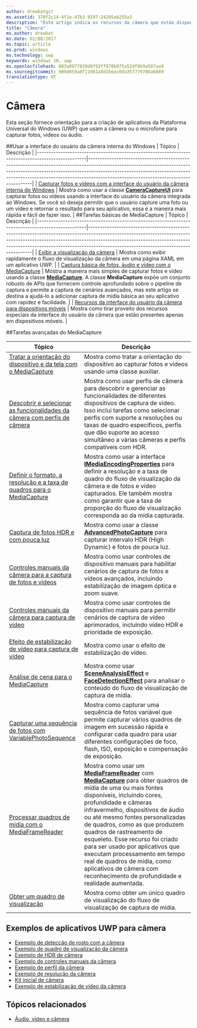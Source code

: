 ```yaml
---
author: drewbatgit
ms.assetid: 370f2c14-4f1e-47b3-9197-24205ab255a3
description: "Este artigo indica os recursos da câmera que estão disponíveis para aplicativos UWP e links para os artigos de instruções que mostram como usá-los."
title: "Câmera"
ms.author: drewbat
ms.date: 02/08/2017
ms.topic: article
ms.prod: windows
ms.technology: uwp
keywords: windows 10, uwp
ms.openlocfilehash: 883a8977839d8f93ff878b075a52df8b9a587aa9
ms.sourcegitcommit: 909d859a0f11981a8d1beac0da35f779786a6889
translationtype: HT
---
```

# <a name="camera"></a>Câmera

Esta seção fornece orientação para a criação de aplicativos da Plataforma Universal do Windows (UWP) que usam a câmera ou o microfone para capturar fotos, vídeos ou áudio.

##<a name="use-the-windows-built-in-camera-ui"></a>Usar a interface do usuário da câmera interna do Windows
| Tópico                                                                                             | Descrição                                                                                                                                                                                                                                                                                    |
|---------------------------------------------------------------------------------------------------|------------------------------------------------------------------------------------------------------------------------------------------------------------------------------------------------------------------------------------------------------------------------------------------------|
| [Capturar fotos e vídeos com a interface do usuário da câmera interna do Windows](capture-photos-and-video-with-cameracaptureui.md) | Mostra como usar a classe [**CameraCaptureUI**](https://msdn.microsoft.com/library/windows/apps/Windows.Media.Capture.CameraCaptureUI) para capturar fotos ou vídeos usando a interface do usuário da câmera integrada ao Windows. Se você só deseja permitir que o usuário capture uma foto ou um vídeo e retornar o resultado para seu aplicativo, essa é a maneira mais rápida e fácil de fazer isso.  |
##<a name="basic-mediacapture-tasks"></a>Tarefas básicas de MediaCapture
| Tópico                                                                                             | Descrição                                                                                                                                                                                                                                                                                    |
|---------------------------------------------------------------------------------------------------|------------------------------------------------------------------------------------------------------------------------------------------------------------------------------------------------------------------------------------------------------------------------------------------------|
| [Exibir a visualização da câmera](simple-camera-preview-access.md) | Mostra como exibir rapidamente o fluxo de visualização da câmera em uma página XAML em um aplicativo UWP. |
| [Captura básica de fotos, áudio e vídeo com o MediaCapture](basic-photo-video-and-audio-capture-with-MediaCapture.md) | Mostra a maneira mais simples de capturar fotos e vídeo usando a classe [**MediaCapture**](https://msdn.microsoft.com/library/windows/apps/Windows.Media.Capture.MediaCapture). A classe **MediaCapture** expõe um conjunto robusto de APIs que fornecem controle aprofundado sobre o pipeline de captura e permite a captura de cenários avançados, mas este artigo se destina a ajudá-lo a adicionar captura de mídia básica ao seu aplicativo com rapidez e facilidade. |
| [Recursos da interface do usuário da câmera para dispositivos móveis](camera-ui-features-for-mobile-devices.md) | Mostra como tirar proveito dos recursos especiais da interface do usuário da câmera que estão presentes apenas em dispositivos móveis.  |
                                                                                                               
##<a name="advanced-mediacapture-tasks"></a>Tarefas avançadas do MediaCapture   
                                                                                                               
| Tópico                                                                                             | Descrição                                                                                                                                                                                                                                                                                    |
|---------------------------------------------------------------------------------------------------|------------------------------------------------------------------------------------------------------------------------------------------------------------------------------------------------------------------------------------------------------------------------------------------------|
| [Tratar a orientação do dispositivo e da tela com o MediaCapture](handle-device-orientation-with-mediacapture.md) | Mostra como tratar a orientação do dispositivo ao capturar fotos e vídeos usando uma classe auxiliar. | 
| [Descobrir e selecionar as funcionalidades da câmera com perfis de câmera](camera-profiles.md) | Mostra como usar perfis de câmera para descobrir e gerenciar as funcionalidades de diferentes dispositivos de captura de vídeo. Isso inclui tarefas como selecionar perfis com suporte a resoluções ou taxas de quadro específicos, perfis que dão suporte ao acesso simultâneo a várias câmeras e perfis compatíveis com HDR. |
| [Definir o formato, a resolução e a taxa de quadros para o MediaCapture](set-media-encoding-properties.md) | Mostra como usar a interface [**IMediaEncodingProperties**](https://msdn.microsoft.com/library/windows/apps/hh701011) para definir a resolução e a taxa de quadro do fluxo de visualização da câmera e de fotos e vídeo capturados. Ele também mostra como garantir que a taxa de proporção do fluxo de visualização corresponda ao da mídia capturada. |
| [Captura de fotos HDR e com pouca luz](high-dynamic-range-hdr-photo-capture.md) | Mostra como usar a classe [**AdvancedPhotoCapture**](https://msdn.microsoft.com/library/windows/apps/Windows.Media.Capture.AdvancedPhotoCapture) para capturar intervalo HDR (High Dynamic) e fotos de pouca luz. |
| [Controles manuais da câmera para a captura de fotos e vídeos](capture-device-controls-for-photo-and-video-capture.md) | Mostra como usar controles de dispositivo manuais para habilitar cenários de captura de fotos e vídeos avançados, incluindo estabilização de imagem óptica e zoom suave. |
| [Controles manuais da câmera para captura de vídeo](capture-device-controls-for-video-capture.md) | Mostra como usar controles de dispositivo manuais para permitir cenários de captura de vídeo aprimorados, incluindo vídeo HDR e prioridade de exposição.  |
| [Efeito de estabilização de vídeo para captura de vídeo](effects-for-video-capture.md) | Mostra como usar o efeito de estabilização de vídeo.  |
| [Análise de cena para o MediaCapture](scene-analysis-for-media-capture.md) | Mostra como usar [**SceneAnalysisEffect**](https://msdn.microsoft.com/library/windows/apps/Windows.Media.Core.SceneAnalysisEffect) e [**FaceDetectionEffect**](https://msdn.microsoft.com/library/windows/apps/Windows.Media.Core.FaceDetectionEffect) para analisar o conteúdo do fluxo de visualização de captura de mídia.  |
| [Capturar uma sequência de fotos com VariablePhotoSequence](variable-photo-sequence.md) | Mostra como capturar uma sequência de fotos variável que permite capturar vários quadros de imagem em sucessão rápida e configurar cada quadro para usar diferentes configurações de foco, flash, ISO, exposição e compensação de exposição.  |
| [Processar quadros de mídia com o MediaFrameReader](process-media-frames-with-mediaframereader.md) | Mostra como usar um [**MediaFrameReader**](https://msdn.microsoft.com/library/windows/apps/Windows.Media.Capture.Frames.MediaFrameReader) com [**MediaCapture**](https://msdn.microsoft.com/library/windows/apps/Windows.Media.Capture.MediaCapture) para obter quadros de mídia de uma ou mais fontes disponíveis, incluindo cores, profundidade e câmeras infravermelho, dispositivos de áudio ou até mesmo fontes personalizadas de quadros, como as que produzem quadros de rastreamento de esqueleto. Esse recurso foi criado para ser usado por aplicativos que executam processamento em tempo real de quadros de mídia, como aplicativos de câmera com reconhecimento de profundidade e realidade aumentada.  |
| [Obter um quadro de visualização](get-a-preview-frame.md) | Mostra como obter um único quadro de visualização do fluxo de visualização de captura de mídia.  |                                                                                                   


## <a name="uwp-app-samples-for-camera"></a>Exemplos de aplicativos UWP para câmera

* [Exemplo de detecção de rosto com a câmera](http://go.microsoft.com/fwlink/p/?LinkID=619486&clcid=0x409)
* [Exemplo de quadro de visualização da câmera](http://go.microsoft.com/fwlink/p/?LinkID=620516&clcid=0x409)
* [Exemplo de HDR de câmera](http://go.microsoft.com/fwlink/p/?LinkID=620517&clcid=0x409)
* [Exemplo de controles manuais da câmera](http://go.microsoft.com/fwlink/p/?LinkID=627611&clcid=0x409)
* [Exemplo de perfil da câmera](http://go.microsoft.com/fwlink/p/?LinkID=620518&clcid=0x409)
* [Exemplo de resolução da câmera](http://go.microsoft.com/fwlink/p/?LinkID=624252&clcid=0x409)
* [Kit inicial de câmera](http://go.microsoft.com/fwlink/p/?LinkID=619479&clcid=0x409)
* [Exemplo de estabilização de vídeo da câmera](http://go.microsoft.com/fwlink/p/?LinkID=620519&clcid=0x409)

## <a name="related-topics"></a>Tópicos relacionados

* [Áudio, vídeo e câmera](index.md)
 

 




